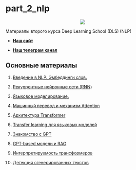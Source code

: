# part_2_nlp

<div align="center">
  <img src="images/dls.png">
</div>


Материалы второго курса Deep Learning School (DLS) (NLP)

- [**Наш сайт**](https://dls.samcs.ru/)

- [**Наш телеграм канал**](t.me/deep_learning_school_news)

## Основные материалы

1. [Введение в NLP. Эмбеддинги слов.](./week_01_intro_to_nlp_embeddings/Readme.md)

2. [Рекуррентные нейронные сети (RNN)](./week_02_RNN/Readme.md)

3. [Языковое моделирование.](./week_03_language_modeling/Readme.md)

4. [Машинный перевод и механизм Attention](./week_04_translation_attention_mechanism/Readme.md)

5. [Архитектура Transformer](./week_05_transformer/Readme.md)

6. [Transfer learning для языковых моделей](./week_06_transfer_learning/README.md)

7. [Знакомство с GPT](./week_07_gpt_models/README.md)

8. [GPT-based модели и RAG](./week_08_chatgpt_instruction_tuning_RAG/README.md)

9. [Интерпретируемость трансформеров](./week_09_interpretibiblity/README.md)

10. [Детекция сгенерированных текстов](./week_10_generated_text_detection/README.md)

